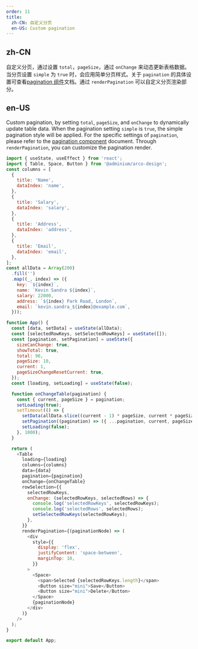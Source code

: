 ```yaml
---
order: 11
title:
  zh-CN: 自定义分页
  en-US: Custom pagination
---
```


## zh-CN

自定义分页，通过设置 `total`，`pageSize`，通过 `onChange` 来动态更新表格数据。当分页设置 `simple` 为 `true` 时，会应用简单分页样式。关于 `pagination` 的具体设置可查看[pagination 组件](/react/components/Pagination)文档。通过 `renderPagination` 可以自定义分页渲染部分。

## en-US

Custom pagination, by setting `total`, `pageSize`, and `onChange` to dynamically update table data. When the pagination setting `simple` is `true`, the simple pagination style will be applied. For the specific settings of `pagination`, please refer to the [pagination component](/react/components/Pagination) document. Through `renderPagination`, you can customize the pagination render.

```js
import { useState, useEffect } from 'react';
import { Table, Space, Button } from '@adminium/arco-design';
const columns = [
  {
    title: 'Name',
    dataIndex: 'name',
  },
  {
    title: 'Salary',
    dataIndex: 'salary',
  },
  {
    title: 'Address',
    dataIndex: 'address',
  },
  {
    title: 'Email',
    dataIndex: 'email',
  },
];
const allData = Array(200)
  .fill('')
  .map((_, index) => ({
    key: `${index}`,
    name: `Kevin Sandra ${index}`,
    salary: 22000,
    address: `${index} Park Road, London`,
    email: `kevin.sandra_${index}@example.com`,
  }));

function App() {
  const [data, setData] = useState(allData);
  const [selectedRowKeys, setSelectedRowKeys] = useState([]);
  const [pagination, setPagination] = useState({
    sizeCanChange: true,
    showTotal: true,
    total: 96,
    pageSize: 10,
    current: 1,
    pageSizeChangeResetCurrent: true,
  });
  const [loading, setLoading] = useState(false);

  function onChangeTable(pagination) {
    const { current, pageSize } = pagination;
    setLoading(true);
    setTimeout(() => {
      setData(allData.slice((current - 1) * pageSize, current * pageSize));
      setPagination((pagination) => ({ ...pagination, current, pageSize }));
      setLoading(false);
    }, 1000);
  }

  return (
    <Table
      loading={loading}
      columns={columns}
      data={data}
      pagination={pagination}
      onChange={onChangeTable}
      rowSelection={{
        selectedRowKeys,
        onChange: (selectedRowKeys, selectedRows) => {
          console.log('selectedRowKeys', selectedRowKeys);
          console.log('selectedRows', selectedRows);
          setSelectedRowKeys(selectedRowKeys);
        },
      }}
      renderPagination={(paginationNode) => (
        <div
          style={{
            display: 'flex',
            justifyContent: 'space-between',
            marginTop: 10,
          }}
        >
          <Space>
            <span>Selected {selectedRowKeys.length}</span>
            <Button size="mini">Save</Button>
            <Button size="mini">Delete</Button>
          </Space>
          {paginationNode}
        </div>
      )}
    />
  );
}

export default App;
```
